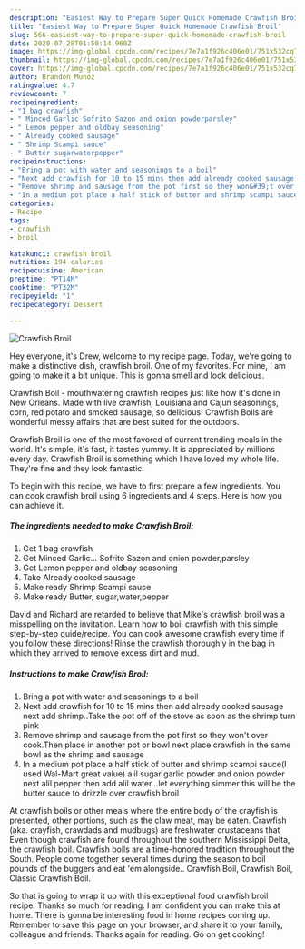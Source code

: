 ```yaml
---
description: "Easiest Way to Prepare Super Quick Homemade Crawfish Broil"
title: "Easiest Way to Prepare Super Quick Homemade Crawfish Broil"
slug: 566-easiest-way-to-prepare-super-quick-homemade-crawfish-broil
date: 2020-07-28T01:50:14.960Z
image: https://img-global.cpcdn.com/recipes/7e7a1f926c406e01/751x532cq70/crawfish-broil-recipe-main-photo.jpg
thumbnail: https://img-global.cpcdn.com/recipes/7e7a1f926c406e01/751x532cq70/crawfish-broil-recipe-main-photo.jpg
cover: https://img-global.cpcdn.com/recipes/7e7a1f926c406e01/751x532cq70/crawfish-broil-recipe-main-photo.jpg
author: Brandon Munoz
ratingvalue: 4.7
reviewcount: 7
recipeingredient:
- "1 bag crawfish"
- " Minced Garlic Sofrito Sazon and onion powderparsley"
- " Lemon pepper and oldbay seasoning"
- " Already cooked sausage"
- " Shrimp Scampi sauce"
- " Butter sugarwaterpepper"
recipeinstructions:
- "Bring a pot with water and seasonings to a boil"
- "Next add crawfish for 10 to 15 mins then add already cooked sausage next add shrimp..Take the pot off of the stove as soon as the shrimp turn pink"
- "Remove shrimp and sausage from the pot first so they won&#39;t over cook.Then place in another pot or bowl next place crawfish in the same bowl as the shrimp and sausage"
- "In a medium pot place a half stick of butter and shrimp scampi sauce(I used Wal-Mart great value) alil sugar garlic powder and onion powder next alil pepper then add alil water...let everything simmer this will be the butter sauce to drizzle over crawfish broil"
categories:
- Recipe
tags:
- crawfish
- broil

katakunci: crawfish broil 
nutrition: 194 calories
recipecuisine: American
preptime: "PT14M"
cooktime: "PT32M"
recipeyield: "1"
recipecategory: Dessert

---
```



![Crawfish Broil](https://img-global.cpcdn.com/recipes/7e7a1f926c406e01/751x532cq70/crawfish-broil-recipe-main-photo.jpg)

Hey everyone, it's Drew, welcome to my recipe page. Today, we're going to make a distinctive dish, crawfish broil. One of my favorites. For mine, I am going to make it a bit unique. This is gonna smell and look delicious.

Crawfish Boil - mouthwatering crawfish recipes just like how it&#39;s done in New Orleans. Made with live crawfish, Louisiana and Cajun seasonings, corn, red potato and smoked sausage, so delicious! Crawfish Boils are wonderful messy affairs that are best suited for the outdoors.

Crawfish Broil is one of the most favored of current trending meals in the world. It's simple, it's fast, it tastes yummy. It is appreciated by millions every day. Crawfish Broil is something which I have loved my whole life. They're fine and they look fantastic.


To begin with this recipe, we have to first prepare a few ingredients. You can cook crawfish broil using 6 ingredients and 4 steps. Here is how you can achieve it.

<!--inarticleads1-->

##### The ingredients needed to make Crawfish Broil:

1. Get 1 bag crawfish
1. Get  Minced Garlic... Sofrito Sazon and onion powder,parsley
1. Get  Lemon pepper and oldbay seasoning
1. Take  Already cooked sausage
1. Make ready  Shrimp Scampi sauce
1. Make ready  Butter, sugar,water,pepper


David and Richard are retarded to believe that Mike&#39;s crawfish broil was a misspelling on the invitation. Learn how to boil crawfish with this simple step-by-step guide/recipe. You can cook awesome crawfish every time if you follow these directions! Rinse the crawfish thoroughly in the bag in which they arrived to remove excess dirt and mud. 

<!--inarticleads2-->

##### Instructions to make Crawfish Broil:

1. Bring a pot with water and seasonings to a boil
1. Next add crawfish for 10 to 15 mins then add already cooked sausage next add shrimp..Take the pot off of the stove as soon as the shrimp turn pink
1. Remove shrimp and sausage from the pot first so they won&#39;t over cook.Then place in another pot or bowl next place crawfish in the same bowl as the shrimp and sausage
1. In a medium pot place a half stick of butter and shrimp scampi sauce(I used Wal-Mart great value) alil sugar garlic powder and onion powder next alil pepper then add alil water...let everything simmer this will be the butter sauce to drizzle over crawfish broil


At crawfish boils or other meals where the entire body of the crayfish is presented, other portions, such as the claw meat, may be eaten. Crawfish (aka. crayfish, crawdads and mudbugs) are freshwater crustaceans that Even though crawfish are found throughout the southern Mississippi Delta, the crawfish boil. Crawfish boils are a time-honored tradition throughout the South. People come together several times during the season to boil pounds of the buggers and eat &#39;em alongside.. Crawfish Boil, Crawfish Boil, Classic Crawfish Boil. 

So that is going to wrap it up with this exceptional food crawfish broil recipe. Thanks so much for reading. I am confident you can make this at home. There is gonna be interesting food in home recipes coming up. Remember to save this page on your browser, and share it to your family, colleague and friends. Thanks again for reading. Go on get cooking!
